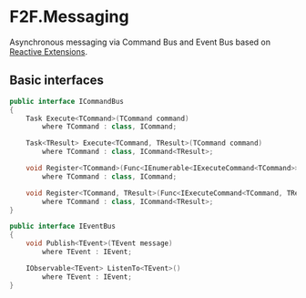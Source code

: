 # F2F.Messaging

Asynchronous messaging via Command Bus and Event Bus based on [Reactive Extensions](https://rx.codeplex.com/).

## Basic interfaces ##

```csharp
public interface ICommandBus
{
	Task Execute<TCommand>(TCommand command)
		where TCommand : class, ICommand;

	Task<TResult> Execute<TCommand, TResult>(TCommand command)
		where TCommand : class, ICommand<TResult>;

	void Register<TCommand>(Func<IEnumerable<IExecuteCommand<TCommand>>> resolveHandlers)
		where TCommand : class, ICommand;

	void Register<TCommand, TResult>(Func<IExecuteCommand<TCommand, TResult>> resolveHandler)
		where TCommand : class, ICommand<TResult>;
}
```

```csharp
public interface IEventBus
{
	void Publish<TEvent>(TEvent message)
		where TEvent : IEvent;

	IObservable<TEvent> ListenTo<TEvent>()
		where TEvent : IEvent;
}
```
